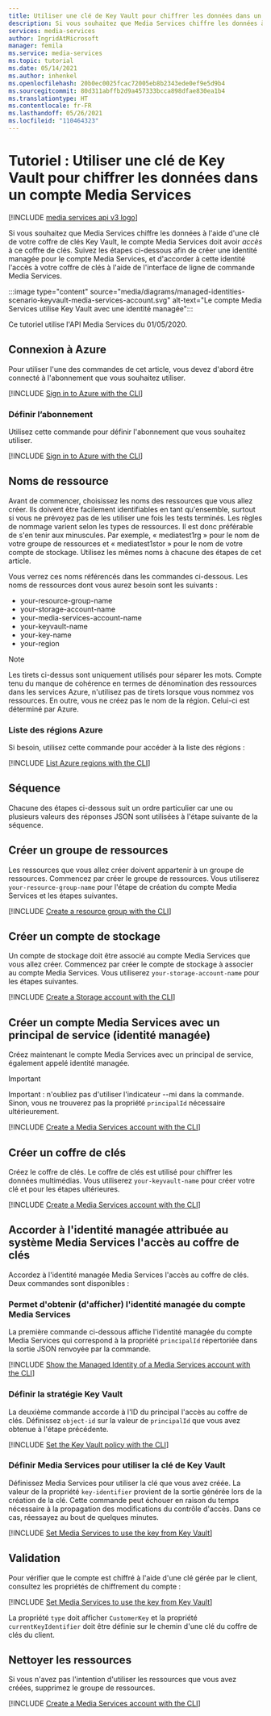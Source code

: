 ```yaml
---
title: Utiliser une clé de Key Vault pour chiffrer les données dans un compte Media Services
description: Si vous souhaitez que Media Services chiffre les données à l'aide d'une clé de votre coffre de clés Key Vault, le compte Media Services doit avoir *accès* à ce coffre de clés. Suivez les étapes ci-dessous afin de créer une identité managée pour le compte Media Services, et d'accorder à cette identité l'accès à votre coffre de clés à l'aide de l'interface de ligne de commande Media Services.
services: media-services
author: IngridAtMicrosoft
manager: femila
ms.service: media-services
ms.topic: tutorial
ms.date: 05/14/2021
ms.author: inhenkel
ms.openlocfilehash: 20b0ec0025fcac72005eb8b2343ede0ef9e5d9b4
ms.sourcegitcommit: 80d311abffb2d9a457333bcca898dfae830ea1b4
ms.translationtype: HT
ms.contentlocale: fr-FR
ms.lasthandoff: 05/26/2021
ms.locfileid: "110464323"
---
```

# <a name="tutorial-use-a-key-vault-key-to-encrypt-data-into-a-media-services-account"></a>Tutoriel : Utiliser une clé de Key Vault pour chiffrer les données dans un compte Media Services

[!INCLUDE [media services api v3 logo](./includes/v3-hr.md)]

Si vous souhaitez que Media Services chiffre les données à l'aide d'une clé de votre coffre de clés Key Vault, le compte Media Services doit avoir *accès* à ce coffre de clés. Suivez les étapes ci-dessous afin de créer une identité managée pour le compte Media Services, et d'accorder à cette identité l'accès à votre coffre de clés à l'aide de l'interface de ligne de commande Media Services.

:::image type="content" source="media/diagrams/managed-identities-scenario-keyvault-media-services-account.svg" alt-text="Le compte Media Services utilise Key Vault avec une identité managée":::



Ce tutoriel utilise l'API Media Services du 01/05/2020.

## <a name="sign-in-to-azure"></a>Connexion à Azure

Pour utiliser l'une des commandes de cet article, vous devez d'abord être connecté à l'abonnement que vous souhaitez utiliser.

 [!INCLUDE [Sign in to Azure with the CLI](./includes/task-sign-in-azure-cli.md)]

### <a name="set-subscription"></a>Définir l’abonnement

Utilisez cette commande pour définir l'abonnement que vous souhaitez utiliser.

[!INCLUDE [Sign in to Azure with the CLI](./includes/task-set-azure-subscription-cli.md)]

## <a name="resource-names"></a>Noms de ressource

Avant de commencer, choisissez les noms des ressources que vous allez créer.  Ils doivent être facilement identifiables en tant qu'ensemble, surtout si vous ne prévoyez pas de les utiliser une fois les tests terminés. Les règles de nommage varient selon les types de ressources. Il est donc préférable de s'en tenir aux minuscules. Par exemple, « mediatest1rg » pour le nom de votre groupe de ressources et « mediatest1stor » pour le nom de votre compte de stockage. Utilisez les mêmes noms à chacune des étapes de cet article.

Vous verrez ces noms référencés dans les commandes ci-dessous.  Les noms de ressources dont vous aurez besoin sont les suivants :

- your-resource-group-name
- your-storage-account-name
- your-media-services-account-name
- your-keyvault-name
- your-key-name
- your-region

> [!NOTE]
> Les tirets ci-dessus sont uniquement utilisés pour séparer les mots. Compte tenu du manque de cohérence en termes de dénomination des ressources dans les services Azure, n'utilisez pas de tirets lorsque vous nommez vos ressources.
> En outre, vous ne créez pas le nom de la région.  Celui-ci est déterminé par Azure.

### <a name="list-azure-regions"></a>Liste des régions Azure

Si besoin, utilisez cette commande pour accéder à la liste des régions :

[!INCLUDE [List Azure regions with the CLI](./includes/task-list-azure-regions-cli.md)]

## <a name="sequence"></a>Séquence

Chacune des étapes ci-dessous suit un ordre particulier car une ou plusieurs valeurs des réponses JSON sont utilisées à l'étape suivante de la séquence.

## <a name="create-a-resource-group"></a>Créer un groupe de ressources

Les ressources que vous allez créer doivent appartenir à un groupe de ressources. Commencez par créer le groupe de ressources. Vous utiliserez `your-resource-group-name` pour l'étape de création du compte Media Services et les étapes suivantes.

[!INCLUDE [Create a resource group with the CLI](./includes/task-create-resource-group-cli.md)]

## <a name="create-a-storage-account"></a>Créer un compte de stockage

Un compte de stockage doit être associé au compte Media Services que vous allez créer. Commencez par créer le compte de stockage à associer au compte Media Services. Vous utiliserez `your-storage-account-name` pour les étapes suivantes.

[!INCLUDE [Create a Storage account with the CLI](./includes/task-create-storage-account-cli.md)]

## <a name="create-a-media-services-account-with-a-service-principal-managed-identity"></a>Créer un compte Media Services avec un principal de service (identité managée)

Créez maintenant le compte Media Services avec un principal de service, également appelé identité managée.

> [!IMPORTANT]
> Important : n'oubliez pas d'utiliser l'indicateur --mi dans la commande.  Sinon, vous ne trouverez pas la propriété `principalId` nécessaire ultérieurement.

[!INCLUDE [Create a Media Services account with the CLI](./includes/task-create-media-services-account-managed-identity-cli.md)]

## <a name="create-a-key-vault"></a>Créer un coffre de clés

Créez le coffre de clés.  Le coffre de clés est utilisé pour chiffrer les données multimédias. Vous utiliserez `your-keyvault-name` pour créer votre clé et pour les étapes ultérieures.

[!INCLUDE [Create a Media Services account with the CLI](./includes/task-create-key-vault-cli.md)]

## <a name="grant-the-media-services-system-assigned-managed-identity-access-to-the-key-vault"></a>Accorder à l'identité managée attribuée au système Media Services l'accès au coffre de clés

Accordez à l'identité managée Media Services l'accès au coffre de clés. Deux commandes sont disponibles :

### <a name="get-show-the-managed-identity-of-the-media-services-account"></a>Permet d'obtenir (d'afficher) l'identité managée du compte Media Services

La première commande ci-dessous affiche l'identité managée du compte Media Services qui correspond à la propriété `principalId` répertoriée dans la sortie JSON renvoyée par la commande.

[!INCLUDE [Show the Managed Identity of a Media Services account with the CLI](./includes/task-show-account-managed-identity-cli.md)]

### <a name="set-the-key-vault-policy"></a>Définir la stratégie Key Vault

La deuxième commande accorde à l'ID du principal l'accès au coffre de clés. Définissez `object-id` sur la valeur de `principalId` que vous avez obtenue à l'étape précédente.

[!INCLUDE [Set the Key Vault policy with the CLI](./includes/task-set-key-vault-policy-cli.md)]

### <a name="set-media-services-to-use-the-key-from-key-vault"></a>Définir Media Services pour utiliser la clé de Key Vault

Définissez Media Services pour utiliser la clé que vous avez créée. La valeur de la propriété `key-identifier` provient de la sortie générée lors de la création de la clé. Cette commande peut échouer en raison du temps nécessaire à la propagation des modifications du contrôle d'accès. Dans ce cas, réessayez au bout de quelques minutes.

[!INCLUDE [Set Media Services to use the key from Key Vault](./includes/task-set-encryption-cli.md)]

## <a name="validation"></a>Validation

Pour vérifier que le compte est chiffré à l'aide d'une clé gérée par le client, consultez les propriétés de chiffrement du compte :

[!INCLUDE [Set Media Services to use the key from Key Vault](./includes/task-show-account-encryption-cli.md)]

La propriété `type` doit afficher `CustomerKey` et la propriété `currentKeyIdentifier` doit être définie sur le chemin d'une clé du coffre de clés du client.

## <a name="clean-up-resources"></a>Nettoyer les ressources

Si vous n'avez pas l'intention d'utiliser les ressources que vous avez créées, supprimez le groupe de ressources.

[!INCLUDE [Create a Media Services account with the CLI](./includes/clean-up-resources-cli.md)]

